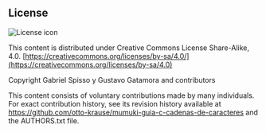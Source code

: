 ## License
![License icon](https://licensebuttons.net/l/by-sa/3.0/88x31.png)

This content is distributed under Creative Commons License Share-Alike, 4.0. [https://creativecommons.org/licenses/by-sa/4.0/](https://creativecommons.org/licenses/by-sa/4.0)

Copyright Gabriel Spisso y Gustavo Gatamora and contributors

This content consists of voluntary contributions made by many
individuals. For exact contribution history, see its revision history
available at https://github.com/otto-krause/mumuki-guia-c-cadenas-de-caracteres and the AUTHORS.txt file.


